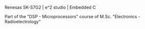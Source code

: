 Renesas SK-S7G2 | e^2 studio | Embedded C

Part of the "DSP - Microprocessors" course of M.Sc. "Electronics - Radioelectrology"

